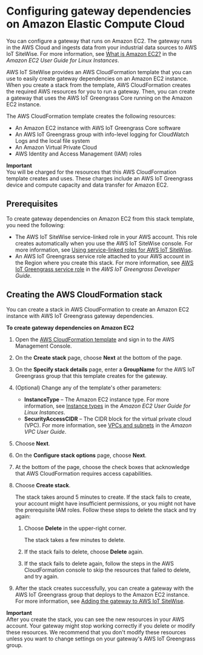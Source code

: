 # Configuring gateway dependencies on Amazon Elastic Compute Cloud<a name="configure-ec2-gateway"></a>

You can configure a gateway that runs on Amazon EC2\. The gateway runs in the AWS Cloud and ingests data from your industrial data sources to AWS IoT SiteWise\. For more information, see [What is Amazon EC2?](https://docs.aws.amazon.com/AWSEC2/latest/UserGuide/) in the *Amazon EC2 User Guide for Linux Instances*\.

AWS IoT SiteWise provides an AWS CloudFormation template that you can use to easily create gateway dependencies on an Amazon EC2 instance\. When you create a stack from the template, AWS CloudFormation creates the required AWS resources for you to run a gateway\. Then, you can create a gateway that uses the AWS IoT Greengrass Core running on the Amazon EC2 instance\.

The AWS CloudFormation template creates the following resources:
+ An Amazon EC2 instance with AWS IoT Greengrass Core software
+ An AWS IoT Greengrass group with info\-level logging for CloudWatch Logs and the local file system
+ An Amazon Virtual Private Cloud
+ AWS Identity and Access Management \(IAM\) roles

**Important**  
You will be charged for the resources that this AWS CloudFormation template creates and uses\. These charges include an AWS IoT Greengrass device and compute capacity and data transfer for Amazon EC2\.

## Prerequisites<a name="ec2-gateway-stack-prerequisites"></a>

To create gateway dependencies on Amazon EC2 from this stack template, you need the following:
+ The AWS IoT SiteWise service\-linked role in your AWS account\. This role creates automatically when you use the AWS IoT SiteWise console\. For more information, see [Using service\-linked roles for AWS IoT SiteWise](using-service-linked-roles.md)\.
+ An AWS IoT Greengrass service role attached to your AWS account in the Region where you create this stack\. For more information, see [AWS IoT Greengrass service role](https://docs.aws.amazon.com/greengrass/latest/developerguide/service-role.html) in the *AWS IoT Greengrass Developer Guide*\.

## Creating the AWS CloudFormation stack<a name="create-ec2-gateway-stack"></a>

You can create a stack in AWS CloudFormation to create an Amazon EC2 instance with AWS IoT Greengrass gateway dependencies\.

**To create gateway dependencies on Amazon EC2**

1. Open the [AWS CloudFormation template](https://console.aws.amazon.com/cloudformation/home?#/stacks/new?stackName=IoTSiteWiseEC2GatewayQuickStart&templateURL=https%3A%2F%2Fs3.amazonaws.com%2Faws-iot-sitewise%2Fquick-start%2FSiteWiseQuickStartCloudFormation.yml) and sign in to the AWS Management Console\.

1. On the **Create stack** page, choose **Next** at the bottom of the page\.

1. On the **Specify stack details** page, enter a **GroupName** for the AWS IoT Greengrass group that this template creates for the gateway\.

1. \(Optional\) Change any of the template's other parameters:
   + **InstanceType** – The Amazon EC2 instance type\. For more information, see [Instance types](https://docs.aws.amazon.com/AWSEC2/latest/UserGuide/instance-types.html) in the *Amazon EC2 User Guide for Linux Instances*\.
   + **SecurityAccessCIDR** – The CIDR block for the virtual private cloud \(VPC\)\. For more information, see [VPCs and subnets](https://docs.aws.amazon.com/vpc/latest/userguide/VPC_Subnets.html) in the *Amazon VPC User Guide*\.

1. Choose **Next**\.

1. On the **Configure stack options** page, choose **Next**\.

1. At the bottom of the page, choose the check boxes that acknowledge that AWS CloudFormation requires access capabilities\.

1. Choose **Create stack**\.

   The stack takes around 5 minutes to create\. If the stack fails to create, your account might have insufficient permissions, or you might not have the prerequisite IAM roles\. Follow these steps to delete the stack and try again:

   1. Choose **Delete** in the upper\-right corner\.

      The stack takes a few minutes to delete\.

   1. If the stack fails to delete, choose **Delete** again\.

   1. If the stack fails to delete again, follow the steps in the AWS CloudFormation console to skip the resources that failed to delete, and try again\.

1. After the stack creates successfully, you can create a gateway with the AWS IoT Greengrass group that deploys to the Amazon EC2 instance\. For more information, see [Adding the gateway to AWS IoT SiteWise](configure-gateway.md#add-gateway)\.

**Important**  
After you create the stack, you can see the new resources in your AWS account\. Your gateway might stop working correctly if you delete or modify these resources\. We recommend that you don't modify these resources unless you want to change settings on your gateway's AWS IoT Greengrass group\.